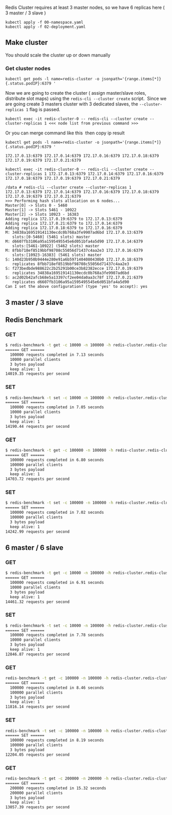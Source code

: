 
Redis Cluster requires at least 3 master nodes, so we have 6 replicas here ( 3 master / 3 slave )

```
kubectl apply -f 00-namespace.yaml
kubectl apply -f 02-deployment.yaml
```

## Make cluster
You should scale the cluster up or down manually
### Get cluster nodes

```
kubectl get pods -l name=redis-cluster -o jsonpath='{range.items[*]}{.status.podIP}:6379 '
```

Now we are going to create the cluster ( assign master/slave roles, distribute slot maps) using the `redis-cli --cluster create` script.  
Since we are going create 3 masters cluster with 3 dedicated slaves, the `--cluster-replicas 1` flag is passed.

```
kubectl exec -it redis-cluster-0 -- redis-cli --cluster create --cluster-replicas 1 <<< node list from previous command >>>
```

Or you can merge command like this  then copy ip result

```
kubectl get pods -l name=redis-cluster -o jsonpath='{range.items[*]}{.status.podIP}:6379 '

172.17.0.13:6379 172.17.0.14:6379 172.17.0.16:6379 172.17.0.18:6379 172.17.0.19:6379 172.17.0.21:6379
```


```
kubectl exec -it redis-cluster-0 -- redis-cli --cluster create --cluster-replicas 1 172.17.0.13:6379 172.17.0.14:6379 172.17.0.16:6379 172.17.0.18:6379 172.17.0.19:6379 172.17.0.21:6379
```


```
/data # redis-cli --cluster create --cluster-replicas 1 172.17.0.13:6379 172.17.0.14:6379 172.17.0.16:6379 172.17.0.18:6379 172.17.0.19:6379 172.17.0.21:6379
>>> Performing hash slots allocation on 6 nodes...
Master[0] -> Slots 0 - 5460
Master[1] -> Slots 5461 - 10922
Master[2] -> Slots 10923 - 16383
Adding replica 172.17.0.19:6379 to 172.17.0.13:6379
Adding replica 172.17.0.21:6379 to 172.17.0.14:6379
Adding replica 172.17.0.18:6379 to 172.17.0.16:6379
M: 34838a169519141130ecdc0b768a3fe9907ad6bd 172.17.0.13:6379
   slots:[0-5460] (5461 slots) master
M: d6607fb3106a95a1595495545e6d051bfa4a5d90 172.17.0.14:6379
   slots:[5461-10922] (5462 slots) master
M: 8fbb718ef8519bbf98708c55056d71437c4aa2e3 172.17.0.16:6379
   slots:[10923-16383] (5461 slots) master
S: 140d23b950b9444e280e91a6b5971404080430b0 172.17.0.18:6379
   replicates 8fbb718ef8519bbf98708c55056d71437c4aa2e3
S: f273bedbde988622c2b25291b00ce3b82382ecce 172.17.0.19:6379
   replicates 34838a169519141130ecdc0b768a3fe9907ad6bd
S: ac2d02b42afcb68e5a13397cf2ee04da0aa3c78f 172.17.0.21:6379
   replicates d6607fb3106a95a1595495545e6d051bfa4a5d90
Can I set the above configuration? (type 'yes' to accept): yes
```

## 3 master / 3 slave
## Redis Benchmark
### GET
```bash
$ redis-benchmark -t get -c 10000 -n 100000 -h redis-cluster.redis-cluster.svc.cluster.local
====== GET ======
  100000 requests completed in 7.13 seconds
  10000 parallel clients
  3 bytes payload
  keep alive: 1
14019.35 requests per second
```
### SET
```bash
$ redis-benchmark -t set -c 10000 -n 100000 -h redis-cluster.redis-cluster.svc.cluster.local
====== SET ======
  100000 requests completed in 7.05 seconds
  10000 parallel clients
  3 bytes payload
  keep alive: 1
14190.44 requests per second
```

### GET
```bash
$ redis-benchmark -t get -c 100000 -n 100000 -h redis-cluster.redis-cluster.svc.cluster.local
====== GET ======
  100000 requests completed in 6.80 seconds
  100000 parallel clients
  3 bytes payload
  keep alive: 1
14703.72 requests per second

```
### SET
```bash
$ redis-benchmark -t set -c 100000 -n 100000 -h redis-cluster.redis-cluster.svc.cluster.local
====== SET ======
  100000 requests completed in 7.02 seconds
  100000 parallel clients
  3 bytes payload
  keep alive: 1
14242.99 requests per second
```


## 6 master / 6 slave
### GET
```bash
$ redis-benchmark -t get -c 10000 -n 100000 -h redis-cluster.redis-cluster.svc.cluster.local
====== GET ======
  100000 requests completed in 6.91 seconds
  10000 parallel clients
  3 bytes payload
  keep alive: 1
14461.32 requests per second
```
### SET
```bash
$ redis-benchmark -t set -c 10000 -n 100000 -h redis-cluster.redis-cluster.svc.cluster.local
====== SET ======
  100000 requests completed in 7.78 seconds
  10000 parallel clients
  3 bytes payload
  keep alive: 1
12846.87 requests per second
```

### GET
```bash
redis-benchmark -t get -c 100000 -n 100000 -h redis-cluster.redis-cluster.svc.cluster.local
====== GET ======
  100000 requests completed in 8.46 seconds
  100000 parallel clients
  3 bytes payload
  keep alive: 1
11816.14 requests per second
```
### SET
```bash
redis-benchmark -t set -c 100000 -n 100000 -h redis-cluster.redis-cluster.svc.cluster.local
====== SET ======
  100000 requests completed in 8.19 seconds
  100000 parallel clients
  3 bytes payload
12204.05 requests per second
```

### GET
```bash
redis-benchmark -t get -c 200000 -n 200000 -h redis-cluster.redis-cluster.svc.cluster.local
====== GET ======
  200000 requests completed in 15.32 seconds
  200000 parallel clients
  3 bytes payload
  keep alive: 1
13057.39 requests per second
```